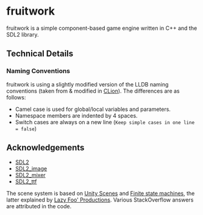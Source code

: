 # fruitwork

fruitwork is a simple component-based game engine written in C++ and the SDL2 library.

## Technical Details
### Naming Conventions
fruitwork is using a slightly modified version of the LLDB naming conventions (taken from & modified in [CLion](https://www.jetbrains.com/clion/)). The differences are as follows:
- Camel case is used for global/local variables and parameters.
- Namespace members are indented by 4 spaces.
- Switch cases are always on a new line (`Keep simple cases in one line = false`)


## Acknowledgements

- [SDL2](https://www.libsdl.org/)
- [SDL2_image](https://www.libsdl.org/projects/SDL_image/)
- [SDL2_mixer](https://www.libsdl.org/projects/SDL_mixer/)
- [SDL2_ttf](https://www.libsdl.org/projects/SDL_ttf/)

The scene system is based on [Unity Scenes](https://docs.unity3d.com/Manual/CreatingScenes.html) and [Finite state machines](https://en.wikipedia.org/wiki/Finite-state_machine), the latter explained by [Lazy Foo' Productions](http://lazyfoo.net/articles/article06/index.php). Various StackOverflow answers are attributed in the code.